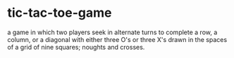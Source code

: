 # tic-tac-toe-game
a game in which two players seek in alternate turns to complete a row, a column, or a diagonal with either three O's or three X's drawn in the spaces of a grid of nine squares; noughts and crosses.
